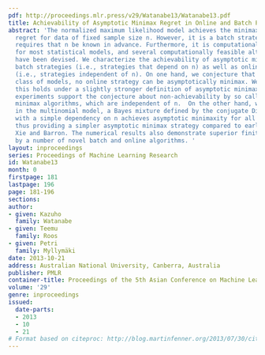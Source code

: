 ```yaml
---
pdf: http://proceedings.mlr.press/v29/Watanabe13/Watanabe13.pdf
title: Achievability of Asymptotic Minimax Regret in Online and Batch Prediction
abstract: 'The normalized maximum likelihood model achieves the minimax coding (log-loss)
  regret for data of fixed sample size n. However, it is a batch strategy, i.e., it
  requires that n be known in advance. Furthermore, it is computationally infeasible
  for most statistical models, and several computationally feasible alternative strategies
  have been devised. We characterize the achievability of asymptotic minimaxity by
  batch strategies (i.e., strategies that depend on n) as well as online strategies
  (i.e., strategies independent of n). On one hand, we conjecture that for a large
  class of models, no online strategy can be asymptotically minimax. We prove that
  this holds under a slightly stronger definition of asymptotic minimaxity. Our numerical
  experiments support the conjecture about non-achievability by so called last-step
  minimax algorithms, which are independent of n.  On the other hand, we show that
  in the multinomial model, a Bayes mixture defined by the conjugate Dirichlet prior
  with a simple dependency on n achieves asymptotic minimaxity for all sequences,
  thus providing a simpler asymptotic minimax strategy compared to earlier work by
  Xie and Barron. The numerical results also demonstrate superior finite-sample behavior
  by a number of novel batch and online algorithms. '
layout: inproceedings
series: Proceedings of Machine Learning Research
id: Watanabe13
month: 0
firstpage: 181
lastpage: 196
page: 181-196
sections: 
author:
- given: Kazuho
  family: Watanabe
- given: Teemu
  family: Roos
- given: Petri
  family: Myllymäki
date: 2013-10-21
address: Australian National University, Canberra, Australia
publisher: PMLR
container-title: Proceedings of the 5th Asian Conference on Machine Learning
volume: '29'
genre: inproceedings
issued:
  date-parts:
  - 2013
  - 10
  - 21
# Format based on citeproc: http://blog.martinfenner.org/2013/07/30/citeproc-yaml-for-bibliographies/
---
```

